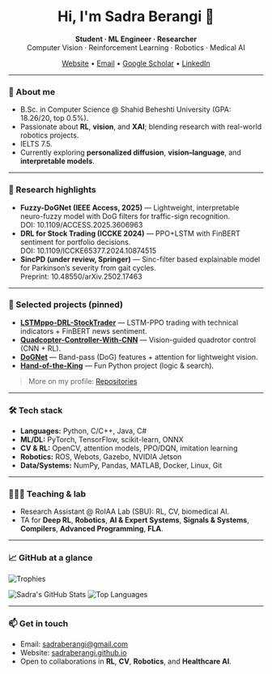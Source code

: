 <!-- Profile README for github.com/sadraberangi -->
<h1 align="center">Hi, I'm Sadra Berangi 👋</h1>
<p align="center">
  <b>Student · ML Engineer · Researcher</b><br>
   Computer Vision · Reinforcement Learning · Robotics · Medical AI
</p>

<p align="center">
  <a href="https://sadraberangi.github.io">Website</a> •
  <a href="mailto:sadraberangi@gmail.com">Email</a> •
  <a href="https://scholar.google.com/citations?user=P3slw18AAAAJ">Google Scholar</a> •
  <a href="https://www.linkedin.com/in/sadraberagi">LinkedIn</a>
</p>

---

### 🚀 About me
- B.Sc. in Computer Science @ Shahid Beheshti University (GPA: 18.26/20, top 0.5%).  
- Passionate about **RL**, **vision**, and **XAI**; blending research with real-world robotics projects.  
- IELTS 7.5.  
- Currently exploring **personalized diffusion**, **vision–language**, and **interpretable models**.

---

### 🧪 Research highlights
- **Fuzzy-DoGNet (IEEE Access, 2025)** — Lightweight, interpretable neuro-fuzzy model with DoG filters for traffic-sign recognition.  
  DOI: 10.1109/ACCESS.2025.3606963
- **DRL for Stock Trading (ICCKE 2024)** — PPO+LSTM with FinBERT sentiment for portfolio decisions.  
  DOI: 10.1109/ICCKE65377.2024.10874515
- **SincPD (under review, Springer)** — Sinc-filter based explainable model for Parkinson’s severity from gait cycles.  
  Preprint: 10.48550/arXiv.2502.17463

---

### 🧩 Selected projects (pinned)
- <a href="https://github.com/sadraberangi/LSTMppo-DRL-StockTrader"><b>LSTMppo-DRL-StockTrader</b></a> — LSTM-PPO trading with technical indicators + FinBERT news sentiment.  
- <a href="https://github.com/sadraberangi/Quadcopter-Controller-With-CNN"><b>Quadcopter-Controller-With-CNN</b></a> — Vision-guided quadrotor control (CNN + RL).  
- <a href="https://github.com/sadraberangi/DoGNet"><b>DoGNet</b></a> — Band-pass (DoG) features + attention for lightweight vision.  
- <a href="https://github.com/sadraberangi/Hand-of-the-King"><b>Hand-of-the-King</b></a> — Fun Python project (logic & search).

> More on my profile: <a href="https://github.com/sadraberangi?tab=repositories">Repositories</a>

---

### 🛠️ Tech stack
- **Languages:** Python, C/C++, Java, C#  
- **ML/DL:** PyTorch, TensorFlow, scikit-learn, ONNX  
- **CV & RL:** OpenCV, attention models, PPO/DQN, imitation learning  
- **Robotics:** ROS, Webots, Gazebo, NVIDIA Jetson  
- **Data/Systems:** NumPy, Pandas, MATLAB, Docker, Linux, Git

---

### 👨🏻‍🏫 Teaching & lab
- Research Assistant @ RoIAA Lab (SBU): RL, CV, biomedical AI.  
- TA for **Deep RL**, **Robotics**, **AI & Expert Systems**, **Signals & Systems**, **Compilers**, **Advanced Programming**, **FLA**.

---

### 📈 GitHub at a glance
<p align="left"> 
  <img src="https://github-profile-trophy.vercel.app/?username=MahanVeisi8&theme=onedark&margin-w=2&margin-h=10&column=7&no-frame=true&title=MultiLanguage,Commits,Repositories,Stars,Followers" alt="Trophies" /> 
</p>

![Sadra's GitHub Stats](https://github-readme-stats.vercel.app/api?username=MahanVeisi8&show_icons=true&theme=radical)
![Top Languages](https://github-readme-stats.vercel.app/api/top-langs/?username=MahanVeisi8&layout=compact&theme=radical)

---

### 📫 Get in touch
- Email: <a href="mailto:sadraberangi@gmail.com">sadraberangi@gmail.com</a>  
- Website: <a href="https://sadraberangi.github.io">sadraberangi.github.io</a>  
- Open to collaborations in **RL**, **CV**, **Robotics**, and **Healthcare AI**.

<!-- Badges / extras (optional) -->
<!--
<p align="center">
  <img src="https://komarev.com/ghpvc/?username=sadraberangi&style=flat" alt="Profile views"/>
</p>
-->
